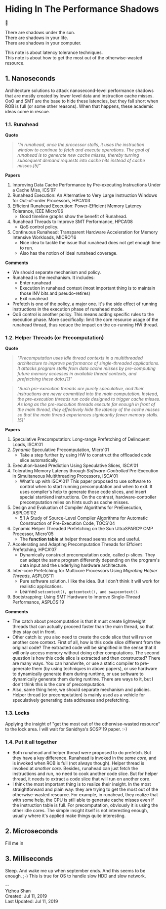 # Hiding In The Performance Shadows

:vertical_traffic_light:

There are shadows under the sun.  
There are shadows in your life.  
There are shadows in your computer.  

This note is about latency tolerance techniques.  
This note is about how to get the most out of the otherwise-wasted resource.

##  1. <a name='Nanoseconds'></a>Nanoseconds

Architecture solutions to attack nanosecond-level performance shadows
that are mostly created by lower level data and instruction cache misses.
OoO and SMT are the base to hide these latencies, but they fall short
when ROB is full (or some other reasons).
When that happens, these academic ideas come in rescue.

###  1.1. <a name='Runahead'></a>Runahead

**Quote**
> *"In runahead, once the processor stalls, it uses the instruction window to
> continue to fetch and execute operations. The goal of runahead is to generate
> new cache misses, thereby turning subsequent demand requests into cache hits
> instead of cache misses.[5]"*

**Papers**

1. Improving Data Cache Performance by Pre-executing Instructions Under a Cache Miss, ICS’97
2. Runahead Execution: An Alternative to Very Large Instruction Windows for Out-of-order Processors, HPCA’03
3. Efficient Runahead Execution: Power-Efficient Memory Latency Tolerance, IEEE Micro’06
    - Good timeline graphs show the benefit of Runahead.
4. Runahead Threads to Improve SMT Performance, HPCA’08
    - QoS control policy.
5. Continuous Runahead: Transparent Hardware Acceleration for Memory Intensive Workloads, MICRO’16
    - Nice idea to tackle the issue that runahead does not get enough time to run.
    - Also has the notion of ideal runahead coverage.

**Comments**

- We should separate mechanism and policy.
- Runahead is the mechanism. It includes:
    - Enter runahead
    - Execution in runahead context (most important thing is to maintain those INV bits and pseudo-retires)
    - Exit runahead
- Prefetch is one of the policy, a major one. It's the side effect of running instructions in the execution phase of runahead mode.
- QoS control is another policy. This means adding specific rules to the execution phase. More specifically: limit the core resource usage of the runahead thread, thus reduce the impact on the co-running HW thread.


###  1.2. <a name='HelperThreadsorPrecomputation'></a>Helper Threads (or Precomputation)

**Quote**
> *"Precomputation uses idle thread contexts in a multithreaded architecture
> to improve performance of single-threaded applications.
> It attacks program stalls from data cache misses by
> pre-computing future memory accesses in available thread
> contexts, and prefetching these data.[1]"*

> *"Such pre-execution threads are
> purely speculative, and their instructions are never committed
> into the main computation. Instead, the pre-execution
> threads run code designed to trigger cache misses. As long
> as the pre-execution threads execute far enough in front of
> the main thread, they effectively hide the latency of the
> cache misses so that the main thread experiences signicantly fewer memory stalls.[5]"*

**Papers**

1. Speculative Precomputation: Long-range Prefetching of Delinquent Loads, ISCA'01
2. *Dynamic* Speculative Precomputation, Micro'01
    - Take a step further by using HW to construct the offloaded code slice automatically.
3. Execution-based Prediction Using Speculative Slices, ISCA'01
4. Tolerating Memory Latency through *Software-Controlled* Pre-Execution in Simultaneous Multithreading Processors, ISCA'01
    - What's up with ISCA'01? This paper proposed to use software to control
    when to start running precomputation and when to exit. It uses compiler's
    help to generate those code slices, and insert special start/end instructions.
    On the contrast, hardware-controller precomputation relies on hints such
    as cache misses.
5. Design and Evaluation of Compiler Algorithms for PreExecution, ASPLOS'02
    - 5.1 A Study of Source-Level Compiler Algorithms for Automatic Construction of Pre-Execution Code, TOCS'04
6. Dynamic Helper Threaded Prefetching on the Sun UltraSPARC® CMP Processor, Micro'05
    - The **function table** at helper thread seems nice and useful.
7. Accelerating and Adapting Precomputation Threads for Effcient Prefetching, HPCA'07
    - Dynamically construct precomputation code, called p-slices. They can adapt
    the same program differently depending on the program's data input and the underlying
    hardware architecture.
8. Inter-core Prefetching for Multicore Processors Using *Migrating Helper Threads*, ASPLOS'11
    - Pure software solution. I like the idea. But I don't think it will
    work for realistic applications.
    - Learned `setcontext(), getcontext(), and swapcontext()`.
9. Bootstrapping: Using SMT Hardware to Improve Single-Thread Performance, ASPLOS'19

**Comments**

- The catch about precomputation is that it must create lightweight threads
  that can actually proceed faster than the main thread, so that they
  stay out in front.
- Other catch is: you also need to create the code slice that will
  run on another core context. First of all, how is this code slice different
  from the original code? The extracted code will be simplified in the sense
  that it will only access memory without doing other computations.
  The second question is how this code slice is extracted and then constructed?
  There are many ways. You can handwrite, or use a static compiler to pre-generate
  them (by using techniques in above papers), or use hardware to dynamically
  generate them during runtime, or use software to dynamically generate them during runtime.
  There are ways to it, but I don't think this is the core of precomputation.
- Also, same thing here, we should separate mechanism and policies.
  Helper thread (or precomputation) is mainly used as a vehicle
  for speculatively generating data addresses and prefetching.

###  1.3. <a name='Locks'></a>Locks

Applying the insight of "get the most out of the otherwise-wasted resource"
to the lock area. I will wait for Sanidhya's SOSP'19 paper. :-)

###  1.4. <a name='Putitalltogether'></a>Put it all together

- Both runahead and helper thread were proposed to do prefetch.
  But they have a key difference. Runahead is invoked in the *same core*, and is invoked when ROB is full (not always though). Helper thread is invoked at *another core*. Besides, runahead can just fetch the instructions and run, no need to cook another code slice. But for helper thread, it needs to extract a code slice that will run on another core.
- I think the most important thing is to realize their insight.
  In the most straightforward and plain way: they are trying to
  get the most out of the otherwise-wasted resource. For example,
  in runahead, they realize that with some help, the CPU is still
  able to generate cache misses even if the instruction table is full.
  For precomputation, obviously it is using the other idle cores.
  The simple insight itself is not interesting enough, usually
  where it's applied make things quite interesting.

##  2. <a name='Microseconds'></a>Microseconds

Fill me in

##  3. <a name='Milliseconds'></a>Milliseconds

Sleep. And wake me up when september ends. And this seems to be enough. ;-)
This is true for OS to handle slow HDD and slow network.


--  
Yizhou Shan  
Created: Jul 11, 2019  
Last Updated: Jul 11, 2019
